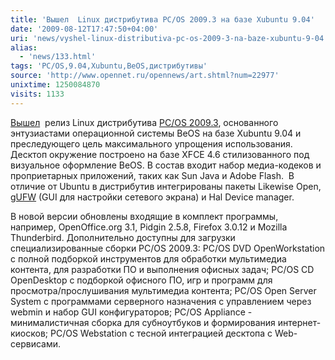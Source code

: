 ```yaml
---
title: 'Вышел  Linux дистрибутива PC/OS 2009.3 на базе Xubuntu 9.04'
date: '2009-08-12T17:47:50+04:00'
uri: 'news/vyshel-linux-distributiva-pc-os-2009-3-na-baze-xubuntu-9-04'
alias: 
  - 'news/133.html'
tags: 'PC/OS,9.04,Xubuntu,BeOS,дистрибутивы'
source: 'http://www.opennet.ru/opennews/art.shtml?num=22977'
unixtime: 1250084870
visits: 1133
---
```

[Вышел](http://www.pc-os.org/2009/08/pcos-20093-released.html)  релиз Linux дистрибутива [PC/OS 2009.3](http://www.pc-os.org), основанного энтузиастами операционной системы BeOS на базе Xubuntu 9.04 и преследующего цель максимального упрощения использования. Десктоп окружение построено на базе XFCE 4.6 стилизованного под визуальное оформление BeOS. В состав входит набор медиа-кодеков и проприетарных приложений, таких как Sun Java и Adobe Flash.  В отличие от Ubuntu в дистрибутив интегрированы пакеты Likewise Open, [gUFW](http://gufw.tuxfamily.org/) (GUI для настройки сетевого экрана) и Hal Device manager.

В новой версии обновлены входящие в комплект программы, например, OpenOffice.org 3.1, Pidgin 2.5.8, Firefox 3.0.12 и Mozilla Thunderbird. Дополнительно доступны для загрузки специализированные сборки PC/OS 2009.3: PC/OS DVD OpenWorkstation с полной подборкой инструментов для обработки мультимедиа контента, для разработки ПО и выполнения офисных задач; PC/OS CD OpenDesktop с подборкой офисного ПО, игр и программ для просмотра/прослушивания мультимедиа контента; PC/OS Open Server System c программами серверного назначения с управлением через webmin и набор GUI конфигураторов; PC/OS Appliance - минималистичная сборка для субноутбуков и формирования интернет-киосков; PC/OS Webstation с тесной интеграцией десктопа с Web-сервисами.
